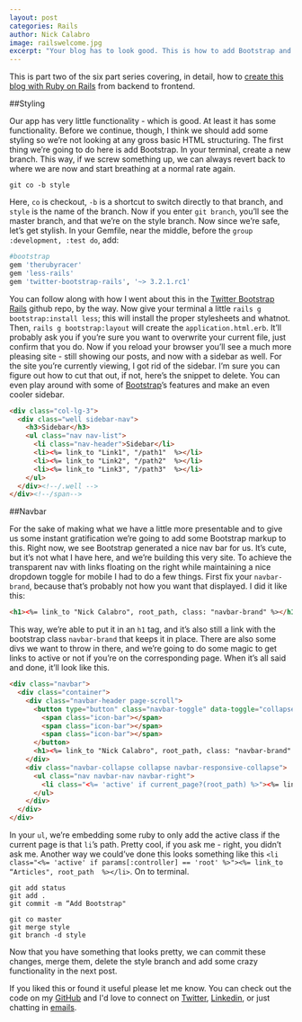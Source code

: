 ```yaml
---
layout: post
categories: Rails
author: Nick Calabro
image: railswelcome.jpg
excerpt: "Your blog has to look good. This is how to add Bootstrap and use it to style your blog."
---
```


<meta name="twitter:card" content="summary" />
<meta name="twitter:site" content="@NickCalabs" />
<meta name="twitter:title" content="{{ page.title }}" />
<meta name="twitter:description" content="Nick Calabro's Blog" />

<div class="message">This is part two of the six part series covering, in detail, how to <a href="http://nameless-dusk-8821.herokuapp.com">create this blog with Ruby on Rails</a> from backend to frontend. 
</div>

##Styling

Our app has very little functionality - which is good. At least it has some functionality. Before we continue, though, I think we should add some styling so we’re not looking at any gross basic HTML structuring. The first thing we’re going to do here is add Bootstrap. In your terminal, create a new branch. This way, if we screw something up, we can always revert back to where we are now and start breathing at a normal rate again.

```console
git co -b style
```

Here, `co` is checkout, `-b` is a shortcut to switch directly to that branch, and `style` is the name of the branch. Now if you enter `git branch`, you’ll see the master branch, and that we’re on the style branch. Now since we’re safe, let’s get stylish. In your Gemfile, near the middle, before the `group :development, :test do`, add:

```ruby
#bootstrap
gem 'therubyracer'
gem 'less-rails'
gem 'twitter-bootstrap-rails', '~> 3.2.1.rc1'
```

You can follow along with how I went about this in the <a href="https://github.com/seyhunak/twitter-bootstrap-rails">Twitter Bootstrap Rails</a> github repo, by the way. Now give your terminal a little `rails g bootstrap:install less`; this will install the proper stylesheets and whatnot. Then, `rails g bootstrap:layout` will create the `application.html.erb`. It’ll probably ask you if you’re sure you want to overwrite your current file, just confirm that you do. Now if you reload your browser you’ll see a much more pleasing site - still showing our posts, and now with a sidebar as well. For the site you’re currently viewing, I got rid of the sidebar. I’m sure you can figure out how to cut that out, if not, here’s the snippet to delete. You can even play around with some of <a href="http://getbootstrap.com/">Bootstrap</a>’s features and make an even cooler sidebar.

```html
<div class="col-lg-3">
  <div class="well sidebar-nav">
    <h3>Sidebar</h3>
    <ul class="nav nav-list">
      <li class="nav-header">Sidebar</li>
      <li><%= link_to "Link1", "/path1"  %></li>
      <li><%= link_to "Link2", "/path2"  %></li>
      <li><%= link_to "Link3", "/path3"  %></li>
    </ul>
  </div><!--/.well -->
</div><!--/span-->
```

##Navbar

For the sake of making what we have a little more presentable and to give us some instant gratification we’re going to add some Bootstrap markup to this. Right now, we see Bootstrap generated a nice nav bar for us. It’s cute, but it’s not what I have here, and we’re building this very site. To achieve the transparent nav with links floating on the right while maintaining a nice dropdown toggle for mobile I had to do a few things. First fix your `navbar-brand`, because that’s probably not how you want that displayed. I did it like this:

```html
<h1><%= link_to "Nick Calabro", root_path, class: "navbar-brand" %></h1>
```

This way, we’re able to put it in an `h1` tag, and it’s also still a link with the bootstrap class `navbar-brand` that keeps it in place. There are also some divs we want to throw in there, and we’re going to do some magic to get links to active or not if you’re on the corresponding page. When it’s all said and done, it’ll look like this.

```html
<div class="navbar">
  <div class="container">
    <div class="navbar-header page-scroll">
      <button type="button" class="navbar-toggle" data-toggle="collapse" data-target=".navbar-responsive-collapse">
        <span class="icon-bar"></span>
        <span class="icon-bar"></span>
        <span class="icon-bar"></span>
      </button>
      <h1><%= link_to "Nick Calabro", root_path, class: "navbar-brand" %></h1>
    </div>
    <div class="navbar-collapse collapse navbar-responsive-collapse">
      <ul class="nav navbar-nav navbar-right">
        <li class="<%= 'active' if current_page?(root_path) %>"><%= link_to "Articles", root_path  %></li>
      </ul>
    </div>
  </div>
</div>
```

In your `ul`, we’re embedding some ruby to only add the active class if the current page is that `li`’s path. Pretty cool, if you ask me - right, you didn’t ask me. Another way we could’ve done this looks something like this `<li class="<%= 'active' if params[:controller] == 'root' %>"><%= link_to “Articles", root_path  %></li>`. On to terminal.

```console
git add status
git add .
git commit -m “Add Bootstrap"

git co master
git merge style
git branch -d style
```

Now that you have something that looks pretty, we can commit these changes, merge them, delete the style branch and add some crazy functionality in the next post.

<div class="message">
  If you liked this or found it useful please let me know. You can check out the code on my <a href="http://github.com/nickcalabs">GitHub</a> and I'd love to connect on <a href="http://twitter.com/nickcalabs">Twitter</a>, <a href="http://linkedin.com/in/nickcalabro">Linkedin</a>, or just chatting in <a href="mailto:calabro.nick@gmail.com">emails</a>.
</div>